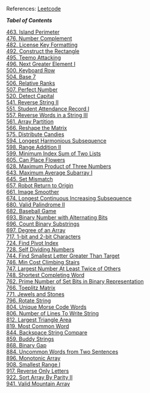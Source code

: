 References: [Leetcode](https://leetcode.com/)

***_Tabel of Contents_***

[463. Island Perimeter](./leetcode/463.%20Island%20Perimeter.ipynb)<br>
[476. Number Complement](./leetcode/476.%20Number%20Complement.ipynb)<br>
[482. License Key Formatting](./leetcode/482.%20License%20Key%20Formatting.ipynb)<br>
[492. Construct the Rectangle](./leetcode/492.%20Construct%20the%20Rectangle.ipynb)<br>
[495. Teemo Attacking](./leetcode/495.%20Teemo%20Attacking.ipynb)<br>
[496. Next Greater Element I](./leetcode/496.%20Next%20Greater%20Element%20I.ipynb)<br>
[500. Keyboard Row](./leetcode/500.%20Keyboard%20Row.ipynb)<br>
[504. Base 7](./leetcode/504.%20Base%207.ipynb)<br>
[506. Relative Ranks](./leetcode/506.%20Relative%20Ranks.ipynb)<br>
[507. Perfect Number](./leetcode/507.%20Perfect%20Number.ipynb)<br>
[520. Detect Capital](./leetcode/520.%20Detect%20Capital.ipynb)<br>
[541. Reverse String II](./leetcode/541.%20Reverse%20String%20II.ipynb)<br>
[551. Student Attendance Record I](./leetcode/551.%20Student%20Attendance%20Record%20I.ipynb)<br>
[557. Reverse Words in a String III](./leetcode/557.%20Reverse%20Words%20in%20a%20String%20III.ipynb)<br>
[561. Array Partition](./leetcode/561.%20Array%20Partition.ipynb)<br>
[566. Reshape the Matrix](./leetcode/566.%20Reshape%20the%20Matrix.ipynb)<br>
[575. Distribute Candies](./leetcode/575.%20Distribute%20Candies.ipynb)<br>
[594. Longest Harmonious Subsequence](./leetcode/594.%20Longest%20Harmonious%20Subsequence.ipynb)<br>
[598. Range Addition II](./leetcode/598.%20Range%20Addition%20II.ipynb)<br>
[599. Minimum Index Sum of Two Lists](./leetcode/599.%20Minimum%20Index%20Sum%20of%20Two%20Lists.ipynb)<br>
[605. Can Place Flowers](./leetcode/605.%20Can%20Place%20Flowers.ipynb)<br>
[628. Maximum Product of Three Numbers](./leetcode/628.%20Maximum%20Product%20of%20Three%20Numbers.ipynb)<br>
[643. Maximum Average Subarray I](./leetcode/643.%20Maximum%20Average%20Subarray%20I.ipynb)<br>
[645. Set Mismatch](./leetcode/645.%20Set%20Mismatch.ipynb)<br>
[657. Robot Return to Origin](./leetcode/657.%20Robot%20Return%20to%20Origin.ipynb)<br>
[661. Image Smoother](./leetcode/661.%20Image%20Smoother.ipynb)<br>
[674. Longest Continuous Increasing Subsequence](./leetcode/674.%20Longest%20Continuous%20Increasing%20Subsequence.ipynb)<br>
[680. Valid Palindrome II](./leetcode/680.%20Valid%20Palindrome%20II.ipynb)<br>
[682. Baseball Game](./leetcode/682.%20Baseball%20Game.ipynb)<br>
[693. Binary Number with Alternating Bits](./leetcode/693.%20Binary%20Number%20with%20Alternating%20Bits.ipynb)<br>
[696. Count Binary Substrings](./leetcode/696.%20Count%20Binary%20Substrings.ipynb)<br>
[697. Degree of an Array](./leetcode/697.%20Degree%20of%20an%20Array.ipynb)<br>
[717. 1-bit and 2-bit Characters](./leetcode/717.%201-bit%20and%202-bit%20Characters.ipynb)<br>
[724. Find Pivot Index](./leetcode/724.%20Find%20Pivot%20Index.ipynb)<br>
[728. Self Dividing Numbers](./leetcode/728.%20Self%20Dividing%20Numbers.ipynb)<br>
[744. Find Smallest Letter Greater Than Target](./leetcode/744.%20Find%20Smallest%20Letter%20Greater%20Than%20Target.ipynb)<br>
[746. Min Cost Climbing Stairs](./leetcode/746.%20Min%20Cost%20Climbing%20Stairs.ipynb)<br>
[747. Largest Number At Least Twice of Others](./leetcode/747.%20Largest%20Number%20At%20Least%20Twice%20of%20Others.ipynb)<br>
[748. Shortest Completing Word](./leetcode/748.%20Shortest%20Completing%20Word.ipynb)<br>
[762. Prime Number of Set Bits in Binary Representation](./leetcode/762.%20Prime%20Number%20of%20Set%20Bits%20in%20Binary%20Representation.ipynb)<br>
[766. Toeplitz Matrix](./leetcode/766.%20Toeplitz%20Matrix.ipynb)<br>
[771. Jewels and Stones](./leetcode/771.%20Jewels%20and%20Stones.ipynb)<br>
[796. Rotate String](./leetcode/796.%20Rotate%20String.ipynb)<br>
[804. Unique Morse Code Words](./leetcode/804.%20Unique%20Morse%20Code%20Words.ipynb)<br>
[806. Number of Lines To Write String](./leetcode/806.%20Number%20of%20Lines%20To%20Write%20String.ipynb)<br>
[812. Largest Triangle Area](./leetcode/812.%20Largest%20Triangle%20Area.ipynb)<br>
[819. Most Common Word](./leetcode/819.%20Most%20Common%20Word.ipynb)<br>
[844. Backspace String Compare](./leetcode/844.%20Backspace%20String%20Compare.ipynb)<br>
[859. Buddy Strings](./leetcode/859.%20Buddy%20Strings.ipynb)<br>
[868. Binary Gap](./leetcode/868.%20Binary%20Gap.ipynb)<br>
[884. Uncommon Words from Two Sentences](./leetcode/884.%20Uncommon%20Words%20from%20Two%20Sentences.ipynb)<br>
[896. Monotonic Array](./leetcode/896.%20Monotonic%20Array.ipynb)<br>
[908. Smallest Range I](./leetcode/908.%20Smallest%20Range%20I.ipynb)<br>
[917. Reverse Only Letters](./leetcode/917.%20Reverse%20Only%20Letters.ipynb)<br>
[922. Sort Array By Parity II](./leetcode/922.%20Sort%20Array%20By%20Parity%20II.ipynb)<br>
[941. Valid Mountain Array](./leetcode/941.%20Valid%20Mountain%20Array.ipynb)<br>
